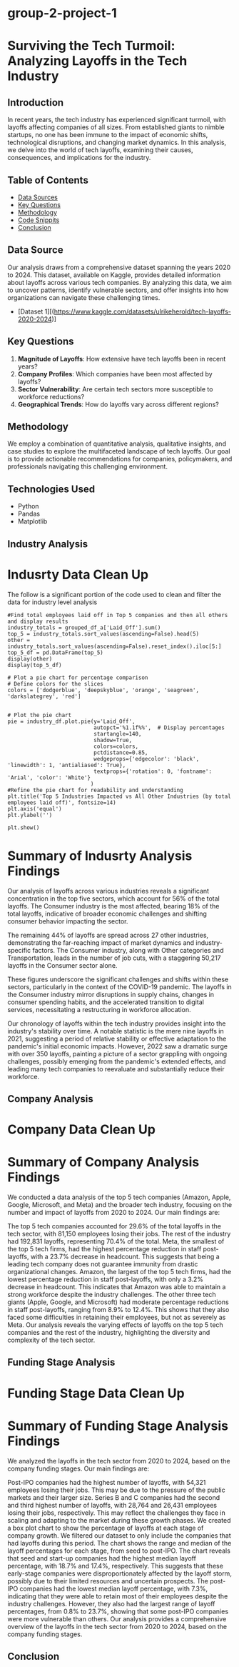 # group-2-project-1





# **Surviving the Tech Turmoil: Analyzing Layoffs in the Tech Industry**
## Introduction
In recent years, the tech industry has experienced significant turmoil, with layoffs affecting companies of all sizes. From established giants to nimble startups, no one has been immune to the impact of economic shifts, technological disruptions, and changing market dynamics. In this analysis, we delve into the world of tech layoffs, examining their causes, consequences, and implications for the industry.

## Table of Contents
- [Data Sources](#data-source)
- [Key Questions](#key-questions)
- [Methodology](#methodology)
- [Code Snippits](#code-snippits)
- [Conclusion](#conclusion)

## Data Source
Our analysis draws from a comprehensive dataset spanning the years 2020 to 2024. This dataset, available on Kaggle, provides detailed information about layoffs across various tech companies. By analyzing this data, we aim to uncover patterns, identify vulnerable sectors, and offer insights into how organizations can navigate these challenging times.
- [Dataset 1][(https://www.kaggle.com/datasets/ulrikeherold/tech-layoffs-2020-2024)]


## Key Questions
1. **Magnitude of Layoffs**: How extensive have tech layoffs been in recent years?
2. **Company Profiles**: Which companies have been most affected by layoffs?
3. **Sector Vulnerability**: Are certain tech sectors more susceptible to workforce reductions?
4. **Geographical Trends**: How do layoffs vary across different regions?
   
## Methodology
We employ a combination of quantitative analysis, qualitative insights, and case studies to explore the multifaceted landscape of tech layoffs. Our goal is to provide actionable recommendations for companies, policymakers, and professionals navigating this challenging environment.
## Technologies Used
- Python
- Pandas
- Matplotlib

## Industry Analysis 
# Indusrty Data Clean Up 
The follow is a significant portion of the code used to clean and filter the data for industry level analysis
```
#Find total employees laid off in Top 5 companies and then all others and display results
industry_totals = grouped_df_a['Laid_Off'].sum()
top_5 = industry_totals.sort_values(ascending=False).head(5)
other = industry_totals.sort_values(ascending=False).reset_index().iloc[5:]
top_5_df = pd.DataFrame(top_5)
display(other)
display(top_5_df)
```
```
# Plot a pie chart for percentage comparison
# Define colors for the slices
colors = ['dodgerblue', 'deepskyblue', 'orange', 'seagreen', 'darkslategrey', 'red']


# Plot the pie chart
pie = industry_df.plot.pie(y='Laid_Off',
                           autopct='%1.1f%%',  # Display percentages
                           startangle=140,
                           shadow=True,
                           colors=colors,
                           pctdistance=0.85,
                           wedgeprops={'edgecolor': 'black', 'linewidth': 1, 'antialiased': True},
                           textprops={'rotation': 0, 'fontname': 'Arial', 'color': 'White'}
                          )
#Refine the pie chart for readability and understanding
plt.title('Top 5 Industries Impacted vs All Other Industries (by total employees laid off)', fontsize=14)
plt.axis('equal')
plt.ylabel('')

plt.show()
```

# Summary of Indusrty Analysis Findings

Our analysis of layoffs across various industries reveals a significant concentration in the top five sectors, which account for 56% of the total layoffs. The Consumer industry is the most affected, bearing 18% of the total layoffs, indicative of broader economic challenges and shifting consumer behavior impacting the sector.

The remaining 44% of layoffs are spread across 27 other industries, demonstrating the far-reaching impact of market dynamics and industry-specific factors. The Consumer industry, along with Other categories and Transportation, leads in the number of job cuts, with a staggering 50,217 layoffs in the Consumer sector alone.

These figures underscore the significant challenges and shifts within these sectors, particularly in the context of the COVID-19 pandemic. The layoffs in the Consumer industry mirror disruptions in supply chains, changes in consumer spending habits, and the accelerated transition to digital services, necessitating a restructuring in workforce allocation.

Our chronology of layoffs within the tech industry provides insight into the industry's stability over time. A notable statistic is the mere nine layoffs in 2021, suggesting a period of relative stability or effective adaptation to the pandemic's initial economic impacts. However, 2022 saw a dramatic surge with over 350 layoffs, painting a picture of a sector grappling with ongoing challenges, possibly emerging from the pandemic's extended effects, and leading many tech companies to reevaluate and substantially reduce their workforce.

## Company Analysis 

# Company Data Clean Up 

# Summary of Company Analysis Findings
We conducted a data analysis of the top 5 tech companies (Amazon, Apple, Google, Microsoft, and Meta) and the broader tech industry, focusing on the number and impact of layoffs from 2020 to 2024. Our main findings are:

The top 5 tech companies accounted for 29.6% of the total layoffs in the tech sector, with 81,150 employees losing their jobs. The rest of the industry had 192,831 layoffs, representing 70.4% of the total.
Meta, the smallest of the top 5 tech firms, had the highest percentage reduction in staff post-layoffs, with a 23.7% decrease in headcount. This suggests that being a leading tech company does not guarantee immunity from drastic organizational changes.
Amazon, the largest of the top 5 tech firms, had the lowest percentage reduction in staff post-layoffs, with only a 3.2% decrease in headcount. This indicates that Amazon was able to maintain a strong workforce despite the industry challenges.
The other three tech giants (Apple, Google, and Microsoft) had moderate percentage reductions in staff post-layoffs, ranging from 8.9% to 12.4%. This shows that they also faced some difficulties in retaining their employees, but not as severely as Meta.
Our analysis reveals the varying effects of layoffs on the top 5 tech companies and the rest of the industry, highlighting the diversity and complexity of the tech sector.

## Funding Stage Analysis
# Funding Stage Data Clean Up 
# Summary of Funding Stage Analysis Findings
We analyzed the layoffs in the tech sector from 2020 to 2024, based on the company funding stages. Our main findings are:

Post-IPO companies had the highest number of layoffs, with 54,321 employees losing their jobs. This may be due to the pressure of the public markets and their larger size.
Series B and C companies had the second and third highest number of layoffs, with 28,764 and 26,431 employees losing their jobs, respectively. This may reflect the challenges they face in scaling and adapting to the market during these growth phases.
We created a box plot chart to show the percentage of layoffs at each stage of company growth. We filtered our dataset to only include the companies that had layoffs during this period. The chart shows the range and median of the layoff percentages for each stage, from seed to post-IPO.
The chart reveals that seed and start-up companies had the highest median layoff percentage, with 18.7% and 17.4%, respectively. This suggests that these early-stage companies were disproportionately affected by the layoff storm, possibly due to their limited resources and uncertain prospects.
The post-IPO companies had the lowest median layoff percentage, with 7.3%, indicating that they were able to retain most of their employees despite the industry challenges. However, they also had the largest range of layoff percentages, from 0.8% to 23.7%, showing that some post-IPO companies were more vulnerable than others.
Our analysis provides a comprehensive overview of the layoffs in the tech sector from 2020 to 2024, based on the company funding stages. 



## Conclusion

